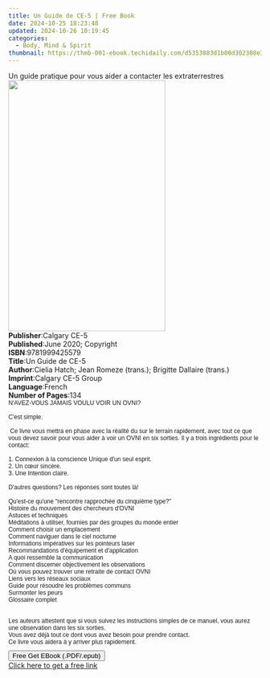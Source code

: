 ```yaml
---
title: Un Guide de CE-5 | Free Book
date: 2024-10-25 18:23:48
updated: 2024-10-26 10:19:45
categories:
  - Body, Mind & Spirit
thumbnail: https://thmb-001-ebook.techidaily.com/d5353883d1b00d302308e3c8f3a2ee9f645d782e2941b18aee90c7f3e4b9a807.jpg
---
```

<main id="book-container">
  <div class="flex flex-col">
    <div class="book-brief flex-1 py-6 px-4 sm:p-6 md:py-10 md:px-8">
      <!-- brief-->
      <div class="book-brief-main">
        Un guide pratique pour vous aider a contacter les extraterrestres
      </div>
    </div>
    <div
      class="book-meta-info flex-1 grid gap-4 col-start-1 col-end-3 row-start-1 sm:mb-6 sm:grid-cols-4 lg:gap-6 lg:col-start-2 lg:row-end-6 lg:row-span-6 lg:mb-0"
    >
      <div
        class="book-meta-info-left place-content-center mt-4 p-4 text-sm leading-6 col-start-2 col-span-2 dark:text-slate-400"
      >
        <img
          class="w-full h-500 object-cover rounded-lg sm:h-255 sm:col-span-2 lg:col-span-full"
          src="https://img-001-ebook.techidaily.com/5f86f7536b3d6c00ddda023bc49b0b449765c8e5b6ce39b2ecad3db6276e1508.jpg"
          alt=""
          width="312"
          height="500"
        />
      </div>
      <div
        class="book-meta-info-right mt-2 col-start-1 row-start-2 col-span-3 self-center"
      >
        <!-- meta data  -->
        <div class="flex flex-col px-4 md:px-8">
          <div class="flex-1">
            <strong>Publisher</strong>:<span class="px-2">Calgary CE-5</span>
          </div>
          <div class="flex-1">
            <strong>Published</strong>:<span class="px-2"
              >June 2020; Copyright</span
            >
          </div>
          <div class="flex-1">
            <strong>ISBN</strong>:<span class="px-2">9781999425579</span>
          </div>
          <div class="flex-1">
            <strong>Title</strong>:<span class="px-2">Un Guide de CE-5</span>
          </div>
          <div class="flex-1">
            <strong>Author</strong>:<span class="px-2"
              >Cielia Hatch; Jean Romeze (trans.); Brigitte Dallaire
              (trans.)</span
            >
          </div>
          <div class="flex-1">
            <strong>Imprint</strong>:<span class="px-2"
              >Calgary CE-5 Group</span
            >
          </div>
          <div class="flex-1">
            <strong>Language</strong>:<span class="px-2">French</span>
          </div>
          <div class="flex-1">
            <strong>Number of Pages</strong>:<span class="px-2">134</span>
          </div>
        </div>
      </div>
    </div>
    <div class="book-description flex-1 py-6 px-4 sm:p-6 md:py-10 md:px-8">
      <div class="book-description-main">
        <div accordion-content="" id="description">
          <p
            style="
              margin: 0px;
              font: 8.5px Arial;
              -webkit-text-stroke: rgb(0, 0, 0);
            "
          >
            <span style="font-size: 12px"
              >N'AVEZ-VOUS JAMAIS VOULU VOIR UN OVNI?<br />
              <br />
              C'est simple.<br />
              <br />&nbsp;Ce livre vous mettra en phase avec la réalité
              du&nbsp;sur le&nbsp;terrain rapidement, avec tout ce que vous
              devez savoir pour vous aider à voir un OVNI en six sorties. Il y a
              trois ingrédients pour le contact:<br />
              <br />1. Connexion à la conscience Unique&nbsp;d'un seul
              esprit.<br />
              2. Un cœur sincère.<br />
              3. Une Intention claire.<br />
              <br />
              D'autres questions? Les réponses sont toutes là!<br />
              <br />
              Qu'est-ce qu'une "rencontre rapprochée du cinquième type?"<br />
              Histoire du mouvement des chercheurs d'OVNI<br />
              Astuces et techniques<br />
              Méditations à utiliser, fournies par des groupes du monde
              entier<br />
              Comment choisir un emplacement<br />
              Comment naviguer dans le ciel nocturne<br />
              Informations impératives sur les pointeurs laser<br />
              Recommandations d'équipement et d'application<br />
              A quoi ressemble la communication<br />
              Comment discerner objectivement les observations<br />
              Où vous pouvez trouver une retraite de contact OVNI<br />
              Liens vers les réseaux sociaux<br />
              Guide pour résoudre les problèmes communs<br />
              Surmonter les peurs<br />
              Glossaire complet<br />
              <br />
              <br />
              Les auteurs attestent que si vous suivez les instructions simples
              de ce manuel, vous aurez une observation dans les six sorties.<br />
              Vous avez déjà tout ce dont vous avez besoin pour prendre
              contact.<br />
              Ce livre vous aidera à y arriver plus rapidement.</span
            >
          </p>
          <p
            style="
              margin: 0px;
              font: 8.5px Arial;
              -webkit-text-stroke: rgb(0, 0, 0);
              min-height: 10px;
            "
          >
            <br />
          </p>
        </div>
        <div class="accordion-fader"></div>
      </div>
    </div>
    <div class="book-excerpts flex-1 py-6 px-4 sm:p-6 md:py-10 md:px-8"></div>
    <div
      class="book-about-author flex-1 py-6 px-4 sm:p-6 md:py-10 md:px-8"
    ></div>
    <div class="book-free-get flex-1 py-6 px-4 sm:p-6 md:py-10 md:px-8">
      <button
        id="btn-free-get"
        class="bg-blue-500 hover:bg-blue-700 text-white font-bold py-2 px-4 rounded"
      >
        Free Get EBook (.PDF/.epub)
      </button>
      <div id="countdown-display" class="px-2 text-lg mt-2"></div>
      <a
        id="free-link"
        class="hidden bg-blue-500 hover:bg-blue-700 text-white font-bold py-2 px-4 rounded"
        href="https://www.ebooks.com/en-us/book/210056705/un-guide-de-ce-5/cielia-hatch/"
        target="_blank"
        >Click here to get a free link</a
      >
    </div>
    <script>
      let countdownTime = 0;
      let countdownInterval = null;
      document
        .getElementById('btn-free-get')
        .addEventListener('click', startCountdown);
      function startCountdown() {
        countdownTime = new Date().getTime() + 60000 * 3;
        countdownInterval = setInterval(updateCountdown, 1000);
        document.getElementById('btn-free-get').disabled = true;
        document
          .getElementById('btn-free-get')
          .classList.add('bg-gray-500', 'cursor-not-allowed');
      }
      function updateCountdown() {
        let currentTime = new Date().getTime();
        let timeLeft = countdownTime - currentTime;
        let secondsLeft = Math.floor(timeLeft / 1000);
        document.getElementById('countdown-display').innerHTML =
          `Remaining time: ${secondsLeft} seconds.`;
        if (secondsLeft <= 0) {
          clearInterval(countdownInterval);
          document.getElementById('btn-free-get').classList.add('hidden');
          document.getElementById('free-link').classList.remove('hidden');
          document.getElementById('countdown-display').innerHTML = '';
        }
      }
    </script>
  </div>
</main>
